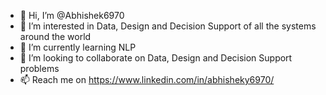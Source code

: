 - 👋 Hi, I’m @Abhishek6970
- 👀 I’m interested in Data, Design and Decision Support of all the systems around the world
- 🌱 I’m currently learning NLP
- 💞️ I’m looking to collaborate on Data, Design and Decision Support problems 
- 📫 Reach me on https://www.linkedin.com/in/abhisheky6970/

<!---
Abhishek6970/Abhishek6970 is a ✨ special ✨ repository because its `README.md` (this file) appears on your GitHub profile.
You can click the Preview link to take a look at your changes.
--->
